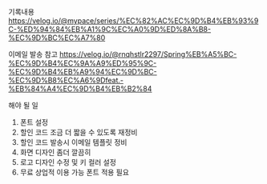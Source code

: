 기록내용
https://velog.io/@mypace/series/%EC%82%AC%EC%9D%B4%EB%93%9C-%ED%94%84%EB%A1%9C%EC%A0%9D%ED%8A%B8-%EC%9D%BC%EC%A7%80

이메일 발송 참고
https://velog.io/@rnqhstlr2297/Spring%EB%A5%BC-%EC%9D%B4%EC%9A%A9%ED%95%9C-%EC%9D%B4%EB%A9%94%EC%9D%BC-%EC%9D%B8%EC%A6%9Dfeat.-%EB%84%A4%EC%9D%B4%EB%B2%84


해야 될 일
1. 폰트 설정
2. 할인 코드 조금 더 짧을 수 있도록 재정비
3. 할인 코드 발송시 이메일 템플릿 정비
4. 화면 디자인 좀더 깔끔히
5. 로고 디자인 수정 및 키 컬러 설정
6. 무료 상업적 이용 가능 폰트 적용 필요
